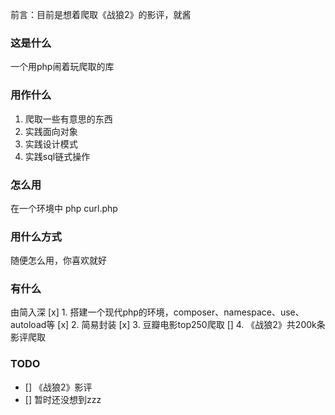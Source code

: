 前言：目前是想着爬取《战狼2》的影评，就酱

### 这是什么
一个用php闹着玩爬取的库

### 用作什么
1. 爬取一些有意思的东西
2. 实践面向对象
3. 实践设计模式
4. 实践sql链式操作

### 怎么用
在一个环境中 php curl.php 

### 用什么方式
随便怎么用，你喜欢就好

### 有什么
由简入深
[x] 1. 搭建一个现代php的环境，composer、namespace、use、autoload等
[x] 2. 简易封装
[x] 3. 豆瓣电影top250爬取
[] 4. 《战狼2》共200k条影评爬取

### TODO
* [] 《战狼2》影评
* [] 暂时还没想到zzz


